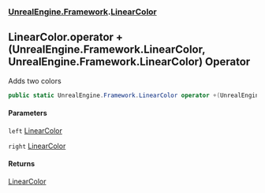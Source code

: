 ### [UnrealEngine.Framework](./UnrealEngine-Framework.md 'UnrealEngine.Framework').[LinearColor](./LinearColor.md 'UnrealEngine.Framework.LinearColor')
## LinearColor.operator +(UnrealEngine.Framework.LinearColor, UnrealEngine.Framework.LinearColor) Operator
Adds two colors  
```csharp
public static UnrealEngine.Framework.LinearColor operator +(UnrealEngine.Framework.LinearColor left, UnrealEngine.Framework.LinearColor right);
```
#### Parameters
<a name='UnrealEngine-Framework-LinearColor-op_Addition(UnrealEngine-Framework-LinearColor_UnrealEngine-Framework-LinearColor)-left'></a>
`left` [LinearColor](./LinearColor.md 'UnrealEngine.Framework.LinearColor')  
  
<a name='UnrealEngine-Framework-LinearColor-op_Addition(UnrealEngine-Framework-LinearColor_UnrealEngine-Framework-LinearColor)-right'></a>
`right` [LinearColor](./LinearColor.md 'UnrealEngine.Framework.LinearColor')  
  
#### Returns
[LinearColor](./LinearColor.md 'UnrealEngine.Framework.LinearColor')  
